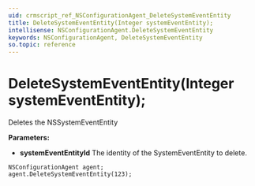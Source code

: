 ```yaml
---
uid: crmscript_ref_NSConfigurationAgent_DeleteSystemEventEntity
title: DeleteSystemEventEntity(Integer systemEventEntity);
intellisense: NSConfigurationAgent.DeleteSystemEventEntity
keywords: NSConfigurationAgent, DeleteSystemEventEntity
so.topic: reference
---
```


# DeleteSystemEventEntity(Integer systemEventEntity);

Deletes the NSSystemEventEntity
  
**Parameters:**
 - **systemEventEntityId** The identity of the SystemEventEntity to delete.

```crmscript
NSConfigurationAgent agent;
agent.DeleteSystemEventEntity(123);
```


